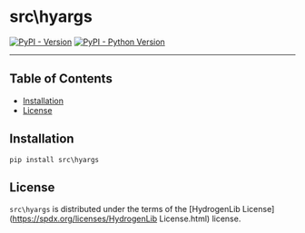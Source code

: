 # src\hyargs

[![PyPI - Version](https://img.shields.io/pypi/v/src\hyargs.svg)](https://pypi.org/project/src\hyargs)
[![PyPI - Python Version](https://img.shields.io/pypi/pyversions/src\hyargs.svg)](https://pypi.org/project/src\hyargs)

-----

## Table of Contents

- [Installation](#installation)
- [License](#license)

## Installation

```console
pip install src\hyargs
```

## License

`src\hyargs` is distributed under the terms of the [HydrogenLib License](https://spdx.org/licenses/HydrogenLib License.html) license.
